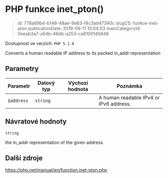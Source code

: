 PHP funkce inet_pton()
================================

> id: 778a69b4-b148-48ae-9e63-f4c3ad47340c
> slugCS: funkce-inet-pton
> publicationDate: 2019-09-11 10:04:03
> mainCategoryId: 0eeab3a7-a54b-46db-a253-ca6100145648

Dostupnost ve verzích: `PHP 5.1.0`

Converts a human readable IP address to its packed in_addr representation


Parametry
--------------

| Parametr | Datový typ | Výchozí hodnota | Poznámka |
|-----|-----|-----|-----|
| `$address` | `string` |  | A human readable IPv4 or IPv6 address. |


Návratové hodnoty
----------------

`string`

the in_addr representation of the given
address

Další zdroje
------------

https://php.net/manual/en/function.inet-pton.php
